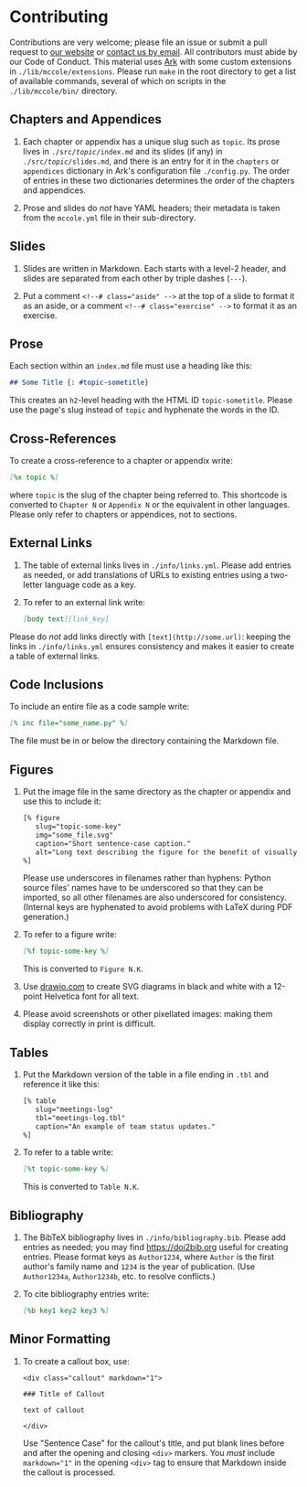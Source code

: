 # Contributing

Contributions are very welcome;
please file an issue or submit a pull request to [our website][config_website]
or [contact us by email][config_email].
All contributors must abide by our Code of Conduct.
This material uses [Ark][ark] with some custom extensions in `./lib/mccole/extensions`.
Please run `make` in the root directory to get a list of available commands,
several of which on scripts in the `./lib/mccole/bin/` directory.

## Chapters and Appendices

1.  Each chapter or appendix has a unique slug such as `topic`.
    Its prose lives in <code>./src/<em>topic</em>/index.md</code>
    and its slides (if any) in <code>./src/<em>topic</em>/slides.md</code>,
    and there is an entry for it in the `chapters` or `appendices` dictionary
    in Ark's configuration file `./config.py`.
    The order of entries in these two dictionaries
    determines the order of the chapters and appendices.

1.  Prose and slides do *not* have YAML headers;
    their metadata is taken from the `mccole.yml` file in their sub-directory.

## Slides

1.  Slides are written in Markdown.
    Each starts with a level-2 header,
    and slides are separated from each other by triple dashes (`---`).

1.  Put a comment `<!--# class="aside" -->` at the top of a slide
    to format it as an aside,
    or a comment `<!--# class="exercise" -->`
    to format it as an exercise.

## Prose

Each section within an `index.md` file must use a heading like this:

```markdown
## Some Title {: #topic-sometitle}
```

This creates an `h2`-level heading with the HTML ID `topic-sometitle`.
Please use the page's slug instead of `topic`
and hyphenate the words in the ID.

## Cross-References

To create a cross-reference to a chapter or appendix write:

```markdown
[%x topic %]
```

where `topic` is the slug of the chapter being referred to.
This shortcode is converted to `Chapter N` or `Appendix N`
or the equivalent in other languages.
Please only refer to chapters or appendices, not to sections.

## External Links

1.  The table of external links lives in `./info/links.yml`.
    Please add entries as needed,
    or add translations of URLs to existing entries using
    a two-letter language code as a key.

1.  To refer to an external link write:

    ```markdown
    [body text][link_key]
    ```

Please do *not* add links directly with `[text](http://some.url)`:
keeping the links in `./info/links.yml` ensures consistency
and makes it easier to create a table of external links.

## Code Inclusions

To include an entire file as a code sample write:

```markdown
[% inc file="some_name.py" %]
```

The file must be in or below the directory containing the Markdown file.

## Figures

1.  Put the image file in the same directory as the chapter or appendix
    and use this to include it:

    ```markdown
    [% figure
       slug="topic-some-key"
       img="some_file.svg"
       caption="Short sentence-case caption."
       alt="Long text describing the figure for the benefit of visually impaired readers."
    %]
    ```

    Please use underscores in filenames rather than hyphens:
    Python source files' names have to be underscored so that they can be imported,
    so all other filenames are also underscored for consistency.
    (Internal keys are hyphenated to avoid problems with LaTeX during PDF generation.)

1.  To refer to a figure write:

    ```markdown
    [%f topic-some-key %]
    ```

    This is converted to `Figure N.K`.

1.  Use [drawio.com][draw_io] to create SVG diagrams
    in black and white with a 12-point Helvetica font for all text.

1.  Please avoid screenshots or other pixellated images:
    making them display correctly in print is difficult.

## Tables

1.  Put the Markdown version of the table in a file ending in `.tbl`
    and reference it like this:

    ```markdown
    [% table
       slug="meetings-log"
       tbl="meetings-log.tbl"
       caption="An example of team status updates."
    %]
    ```

1.  To refer to a table write:

    ```markdown
    [%t topic-some-key %]
    ```

    This is converted to `Table N.K`.

## Bibliography

1.  The BibTeX bibliography lives in `./info/bibliography.bib`.
    Please add entries as needed;
    you may find <https://doi2bib.org> useful for creating entries.
    Please format keys as `Author1234`,
    where `Author` is the first author's family name
    and `1234` is the year of publication.
    (Use `Author1234a`, `Author1234b`, etc. to resolve conflicts.)

1.  To cite bibliography entries write:

    ```markdown
    [%b key1 key2 key3 %]
    ```

## Minor Formatting

1.  To create a callout box, use:

    ```
    <div class="callout" markdown="1">

    ### Title of Callout

    text of callout

    </div>
    ```

    Use "Sentence Case" for the callout's title,
    and put blank lines before and after the opening and closing `<div>` markers.
    You *must* include `markdown="1"` in the opening `<div>` tag
    to ensure that Markdown inside the callout is processed.

[ark]: https://www.dmulholl.com/docs/ark/main/
[config_email]: mailto:gvwilson@third-bit.com
[config_website]: https://github.com/gvwilson/btt/
[draw_io]: https://www.drawio.com/
